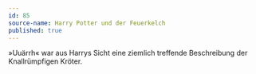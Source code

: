 ```yaml
---
id: 85
source-name: Harry Potter und der Feuerkelch
published: true
---
```


<p>»Uuärrh« war aus Harrys Sicht eine ziemlich treffende Beschreibung der Knallrümpfigen Kröter.</p>


